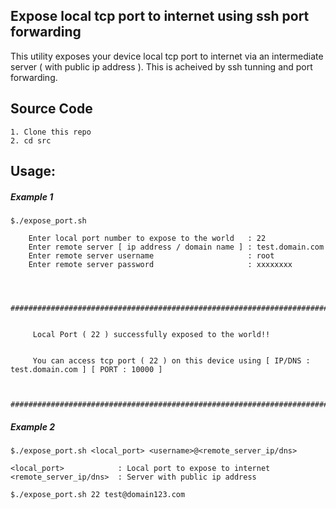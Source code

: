 ## Expose local tcp port to internet using ssh port forwarding 

This utility exposes your device local tcp port to internet via an intermediate server ( with public ip address ). This is acheived by ssh tunning and port forwarding. 
  
## Source Code
  
	1. Clone this repo
	2. cd src

## Usage:

##### Example 1

	$./expose_port.sh 

		Enter local port number to expose to the world   : 22
	 	Enter remote server [ ip address / domain name ] : test.domain.com
		Enter remote server username                     : root
		Enter remote server password                     : xxxxxxxx



		#########################################################################################


		 Local Port ( 22 ) successfully exposed to the world!!


		 You can access tcp port ( 22 ) on this device using [ IP/DNS : test.domain.com ] [ PORT : 10000 ]


		#########################################################################################


##### Example 2

	$./expose_port.sh <local_port> <username>@<remote_server_ip/dns>

	<local_port> 			: Local port to expose to internet
	<remote_server_ip/dns>	: Server with public ip address 

	$./expose_port.sh 22 test@domain123.com

	
